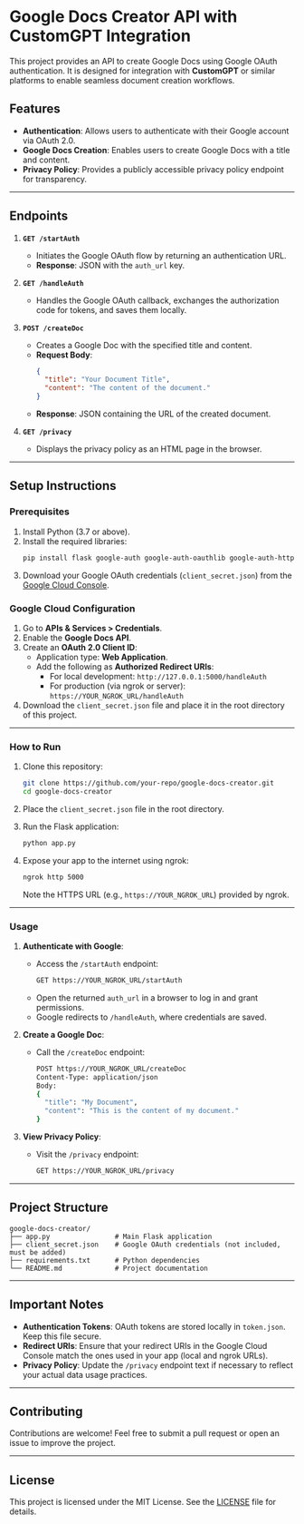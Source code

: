 # Google Docs Creator API with CustomGPT Integration

This project provides an API to create Google Docs using Google OAuth authentication. It is designed for integration with **CustomGPT** or similar platforms to enable seamless document creation workflows.

## **Features**
- **Authentication**: Allows users to authenticate with their Google account via OAuth 2.0.
- **Google Docs Creation**: Enables users to create Google Docs with a title and content.
- **Privacy Policy**: Provides a publicly accessible privacy policy endpoint for transparency.

---

## **Endpoints**
1. **`GET /startAuth`**
   - Initiates the Google OAuth flow by returning an authentication URL.
   - **Response**: JSON with the `auth_url` key.

2. **`GET /handleAuth`**
   - Handles the Google OAuth callback, exchanges the authorization code for tokens, and saves them locally.

3. **`POST /createDoc`**
   - Creates a Google Doc with the specified title and content.
   - **Request Body**:
     ```json
     {
       "title": "Your Document Title",
       "content": "The content of the document."
     }
     ```
   - **Response**: JSON containing the URL of the created document.

4. **`GET /privacy`**
   - Displays the privacy policy as an HTML page in the browser.

---

## **Setup Instructions**

### **Prerequisites**
1. Install Python (3.7 or above).
2. Install the required libraries:
   ```bash
   pip install flask google-auth google-auth-oauthlib google-auth-httplib2 google-api-python-client
   ```
3. Download your Google OAuth credentials (`client_secret.json`) from the [Google Cloud Console](https://console.cloud.google.com/).

### **Google Cloud Configuration**
1. Go to **APIs & Services > Credentials**.
2. Enable the **Google Docs API**.
3. Create an **OAuth 2.0 Client ID**:
   - Application type: **Web Application**.
   - Add the following as **Authorized Redirect URIs**:
     - For local development: `http://127.0.0.1:5000/handleAuth`
     - For production (via ngrok or server): `https://YOUR_NGROK_URL/handleAuth`
4. Download the `client_secret.json` file and place it in the root directory of this project.

---

### **How to Run**
1. Clone this repository:
   ```bash
   git clone https://github.com/your-repo/google-docs-creator.git
   cd google-docs-creator
   ```

2. Place the `client_secret.json` file in the root directory.

3. Run the Flask application:
   ```bash
   python app.py
   ```

4. Expose your app to the internet using ngrok:
   ```bash
   ngrok http 5000
   ```
   Note the HTTPS URL (e.g., `https://YOUR_NGROK_URL`) provided by ngrok.

---

### **Usage**

1. **Authenticate with Google**:
   - Access the `/startAuth` endpoint:
     ```bash
     GET https://YOUR_NGROK_URL/startAuth
     ```
   - Open the returned `auth_url` in a browser to log in and grant permissions.
   - Google redirects to `/handleAuth`, where credentials are saved.

2. **Create a Google Doc**:
   - Call the `/createDoc` endpoint:
     ```bash
     POST https://YOUR_NGROK_URL/createDoc
     Content-Type: application/json
     Body:
     {
       "title": "My Document",
       "content": "This is the content of my document."
     }
     ```

3. **View Privacy Policy**:
   - Visit the `/privacy` endpoint:
     ```bash
     GET https://YOUR_NGROK_URL/privacy
     ```

---

## **Project Structure**

```plaintext
google-docs-creator/
├── app.py                # Main Flask application
├── client_secret.json    # Google OAuth credentials (not included, must be added)
├── requirements.txt      # Python dependencies
└── README.md             # Project documentation
```

---

## **Important Notes**
- **Authentication Tokens**: OAuth tokens are stored locally in `token.json`. Keep this file secure.
- **Redirect URIs**: Ensure that your redirect URIs in the Google Cloud Console match the ones used in your app (local and ngrok URLs).
- **Privacy Policy**: Update the `/privacy` endpoint text if necessary to reflect your actual data usage practices.

---

## **Contributing**
Contributions are welcome! Feel free to submit a pull request or open an issue to improve the project.

---

## **License**
This project is licensed under the MIT License. See the [LICENSE](LICENSE) file for details.
